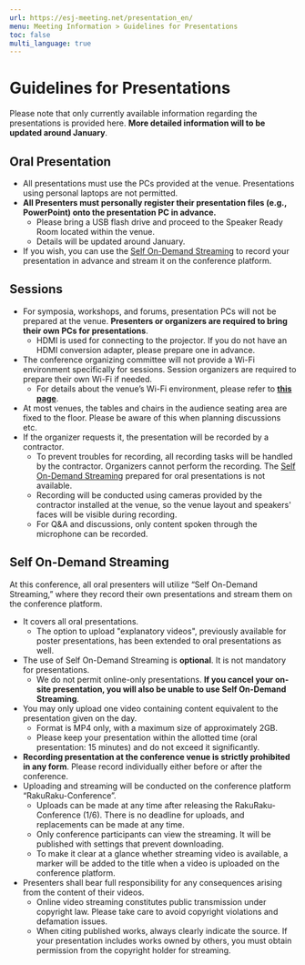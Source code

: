 ```yaml
---
url: https://esj-meeting.net/presentation_en/
menu: Meeting Information > Guidelines for Presentations
toc: false
multi_language: true
---
```


# Guidelines for Presentations

Please note that only currently available information regarding the presentations is provided here. **More detailed information will to be updated around January**.

## Oral Presentation

- All presentations must use the PCs provided at the venue. Presentations using personal laptops are not permitted.
- **All Presenters must personally register their presentation files (e.g., PowerPoint) onto the presentation PC in advance.**
    - Please bring a USB flash drive and proceed to the Speaker Ready Room located within the venue.
    - Details will be updated around January.
- If you wish, you can use the [Self On-Demand Streaming](#Self-On-Demand-Streaming) to record your presentation in advance and stream it on the conference platform.

## Sessions

- For symposia, workshops, and forums, presentation PCs will not be prepared at the venue. **Presenters or organizers are required to bring their own PCs for presentations**.
    - HDMI is used for connecting to the projector. If you do not have an HDMI conversion adapter, please prepare one in advance.
- The conference organizing committee will not provide a Wi-Fi environment specifically for sessions. Session organizers are required to prepare their own Wi-Fi if needed. 
    - For details about the venue’s Wi-Fi environment, please refer to [**this page**](/about_en#Wi-Fi-connectivity).
- At most venues, the tables and chairs in the audience seating area are fixed to the floor. Please be aware of this when planning discussions etc.
- If the organizer requests it, the presentation will be recorded by a contractor.
    - To prevent troubles for recording, all recording tasks will be handled by the contractor. Organizers cannot perform the recording. The [Self On-Demand Streaming](#Self-On-Demand-Streaming) prepared for oral presentations is not available.
    - Recording will be conducted using cameras provided by the contractor installed at the venue, so the venue layout and speakers' faces will be visible during recording.
    - For Q&A and discussions, only content spoken through the microphone can be recorded.

## Self On-Demand Streaming

At this conference, all oral presenters will utilize “Self On-Demand Streaming,” where they record their own presentations and stream them on the conference platform.

- It covers all oral presentations.
    - The option to upload "explanatory videos", previously available for poster presentations, has been extended to oral presentations as well.
- The use of Self On-Demand Streaming is **optional**. It is not mandatory for presentations.
    - We do not permit online-only presentations. **If you cancel your on-site presentation, you will also be unable to use Self On-Demand Streaming**.
- You may only upload one video containing content equivalent to the presentation given on the day.
    - Format is MP4 only, with a maximum size of approximately 2GB.
    - Please keep your presentation within the allotted time (oral presentation: 15 minutes) and do not exceed it significantly.
- **Recording presentation at the conference venue is strictly prohibited in any form**. Please record individually either before or after the conference.
- Uploading and streaming will be conducted on the conference platform “RakuRaku-Conference”.
    - Uploads can be made at any time after releasing the RakuRaku-Conference (1/6). There is no deadline for uploads, and replacements can be made at any time.
    - Only conference participants can view the streaming. It will be published with settings that prevent downloading.
    - To make it clear at a glance whether streaming video is available, a marker will be added to the title when a video is uploaded on the conference platform.
- Presenters shall bear full responsibility for any consequences arising from the content of their videos.
    - Online video streaming constitutes public transmission under copyright law. Please take care to avoid copyright violations and defamation issues.
    - When citing published works, always clearly indicate the source. If your presentation includes works owned by others, you must obtain permission from the copyright holder for streaming.
